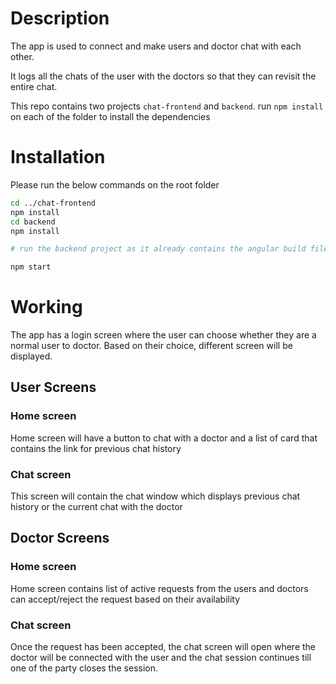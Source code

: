 # Description
The app is used to connect and make users and doctor chat with each other.

It logs all the chats of the user with the doctors so that they can revisit the entire chat. 

This repo contains two projects `chat-frontend` and `backend`. run `npm install` on each of the folder to install the dependencies

# Installation

Please run the below commands on the root folder

```sh
cd ../chat-frontend
npm install
cd backend
npm install

# run the backend project as it already contains the angular build files

npm start
```

# Working

The app has a login screen where the user can choose whether they are a normal user to doctor. Based on their choice, different screen will be displayed.

## User Screens

### Home screen

Home screen will have a button to chat with a doctor and a list of card that contains the link for previous chat history

### Chat screen

This screen will contain the chat window which displays previous chat history or the current chat with the doctor

## Doctor Screens

### Home screen

Home screen contains list of active requests from the users and doctors can accept/reject the request based on their availability

### Chat screen

Once the request has been accepted, the chat screen will open where the doctor will be connected with the user and the chat session continues till one of the party closes the session.